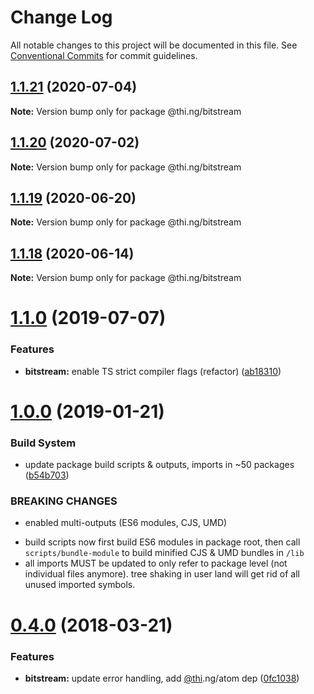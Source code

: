 # Change Log

All notable changes to this project will be documented in this file.
See [Conventional Commits](https://conventionalcommits.org) for commit guidelines.

## [1.1.21](https://github.com/thi-ng/umbrella/compare/@thi.ng/bitstream@1.1.20...@thi.ng/bitstream@1.1.21) (2020-07-04)

**Note:** Version bump only for package @thi.ng/bitstream





## [1.1.20](https://github.com/thi-ng/umbrella/compare/@thi.ng/bitstream@1.1.19...@thi.ng/bitstream@1.1.20) (2020-07-02)

**Note:** Version bump only for package @thi.ng/bitstream





## [1.1.19](https://github.com/thi-ng/umbrella/compare/@thi.ng/bitstream@1.1.18...@thi.ng/bitstream@1.1.19) (2020-06-20)

**Note:** Version bump only for package @thi.ng/bitstream





## [1.1.18](https://github.com/thi-ng/umbrella/compare/@thi.ng/bitstream@1.1.17...@thi.ng/bitstream@1.1.18) (2020-06-14)

**Note:** Version bump only for package @thi.ng/bitstream





# [1.1.0](https://github.com/thi-ng/umbrella/compare/@thi.ng/bitstream@1.0.6...@thi.ng/bitstream@1.1.0) (2019-07-07)

### Features

* **bitstream:** enable TS strict compiler flags (refactor) ([ab18310](https://github.com/thi-ng/umbrella/commit/ab18310))

# [1.0.0](https://github.com/thi-ng/umbrella/compare/@thi.ng/bitstream@0.4.21...@thi.ng/bitstream@1.0.0) (2019-01-21)

### Build System

* update package build scripts & outputs, imports in ~50 packages ([b54b703](https://github.com/thi-ng/umbrella/commit/b54b703))

### BREAKING CHANGES

* enabled multi-outputs (ES6 modules, CJS, UMD)

- build scripts now first build ES6 modules in package root, then call
  `scripts/bundle-module` to build minified CJS & UMD bundles in `/lib`
- all imports MUST be updated to only refer to package level
  (not individual files anymore). tree shaking in user land will get rid of
  all unused imported symbols.

<a name="0.4.0"></a>
# [0.4.0](https://github.com/thi-ng/umbrella/compare/@thi.ng/bitstream@0.3.7...@thi.ng/bitstream@0.4.0) (2018-03-21)

### Features

* **bitstream:** update error handling, add [@thi](https://github.com/thi).ng/atom dep ([0fc1038](https://github.com/thi-ng/umbrella/commit/0fc1038))
